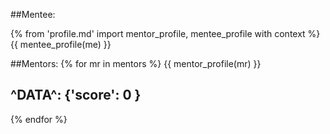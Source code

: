 ##Mentee:

{% from 'profile.md' import mentor_profile, mentee_profile with context %}
{{ mentee_profile(me) }}

##Mentors:
{% for mr in mentors %}
{{ mentor_profile(mr) }}

^DATA^: {'score': 0 }
---
{% endfor %}
